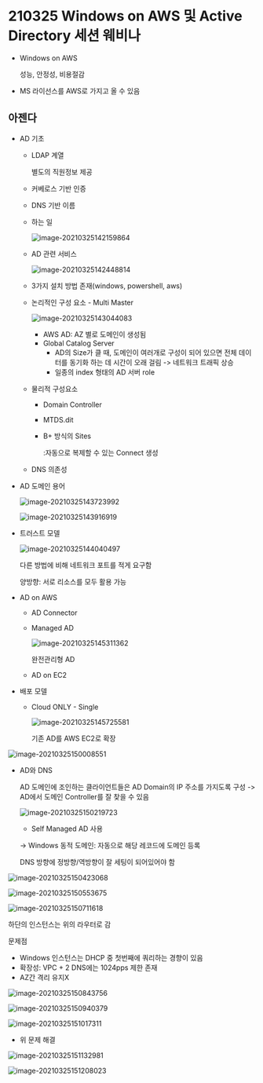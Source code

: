 # 210325 Windows on AWS 및 Active Directory 세션 웨비나

- Windows on AWS

  성능, 안정성, 비용절감

- MS 라이선스를 AWS로 가지고 올 수 있음



## 아젠다

- AD 기초

  - LDAP 계열

    별도의 직원정보 제공

  - 커베로스 기반 인증

  - DNS 기반 이름

  - 하는 일

    ![image-20210325142159864](C:\Users\jihong.kim\AppData\Roaming\Typora\typora-user-images\image-20210325142159864.png)

  - AD 관련 서비스

    ![image-20210325142448814](C:\Users\jihong.kim\AppData\Roaming\Typora\typora-user-images\image-20210325142448814.png)

  - 3가지 설치 방법 존재(windows, powershell, aws)

  - 논리적인 구성 요소 - Multi Master

    ![image-20210325143044083](C:\Users\jihong.kim\AppData\Roaming\Typora\typora-user-images\image-20210325143044083.png)

    - AWS AD: AZ 별로 도메인이 생성됨
    - Global Catalog Server
      - AD의 Size가 클 때, 도메인이 여러개로 구성이 되어 있으면 전체 데이터를 동기화 하는 데 시간이 오래 걸림 -> 네트워크 트래픽 상승
      - 일종의 index 형태의 AD 서버 role

  - 물리적 구성요소

    - Domain Controller

    - MTDS.dit

    - B+ 방식의 Sites

      :자동으로 복제할 수 있는 Connect 생성

  - DNS 의존성

- AD 도메인 용어

  ![image-20210325143723992](C:\Users\jihong.kim\AppData\Roaming\Typora\typora-user-images\image-20210325143723992.png)

  ![image-20210325143916919](C:\Users\jihong.kim\AppData\Roaming\Typora\typora-user-images\image-20210325143916919.png)

  

- 트러스트 모델

  ![image-20210325144040497](C:\Users\jihong.kim\AppData\Roaming\Typora\typora-user-images\image-20210325144040497.png)

  다른 방법에 비해 네트워크 포트를 적게 요구함

  양방향: 서로 리소스를 모두 활용 가능

- AD on AWS

  - AD Connector

  - Managed AD

    ![image-20210325145311362](C:\Users\jihong.kim\AppData\Roaming\Typora\typora-user-images\image-20210325145311362.png)

    완전관리형 AD

  - AD on EC2

- 배포 모델

  - Cloud ONLY - Single

    ![image-20210325145725581](C:\Users\jihong.kim\AppData\Roaming\Typora\typora-user-images\image-20210325145725581.png)

    기존 AD를 AWS EC2로 확장

![image-20210325150008551](C:\Users\jihong.kim\AppData\Roaming\Typora\typora-user-images\image-20210325150008551.png)



- AD와 DNS

  AD 도메인에 조인하는 클라이언트들은 AD Domain의 IP 주소를 가지도록 구성 -> AD에서 도메인 Controller를 잘 찾을 수 있음

  ![image-20210325150219723](C:\Users\jihong.kim\AppData\Roaming\Typora\typora-user-images\image-20210325150219723.png)

  - Self Managed AD 사용

  -> Windows 동적 도메인: 자동으로 해당 레코드에 도메인 등록

  DNS 방향에 정방향/역방향이 잘 세팅이 되어있어야 함

![image-20210325150423068](C:\Users\jihong.kim\AppData\Roaming\Typora\typora-user-images\image-20210325150423068.png)

![image-20210325150553675](C:\Users\jihong.kim\AppData\Roaming\Typora\typora-user-images\image-20210325150553675.png)



![image-20210325150711618](C:\Users\jihong.kim\AppData\Roaming\Typora\typora-user-images\image-20210325150711618.png)

하단의 인스턴스는 위의 라우터로 감

문제점

- Windows 인스턴스는 DHCP 중 첫번째에 쿼리하는 경향이 있음
- 확장성: VPC + 2 DNS에는 1024pps 제한 존재
- AZ간 격리 유지X



![image-20210325150843756](C:\Users\jihong.kim\AppData\Roaming\Typora\typora-user-images\image-20210325150843756.png)

![image-20210325150940379](C:\Users\jihong.kim\AppData\Roaming\Typora\typora-user-images\image-20210325150940379.png)

![image-20210325151017311](C:\Users\jihong.kim\AppData\Roaming\Typora\typora-user-images\image-20210325151017311.png)

- 위 문제 해결

![image-20210325151132981](C:\Users\jihong.kim\AppData\Roaming\Typora\typora-user-images\image-20210325151132981.png)

![image-20210325151208023](C:\Users\jihong.kim\AppData\Roaming\Typora\typora-user-images\image-20210325151208023.png)

